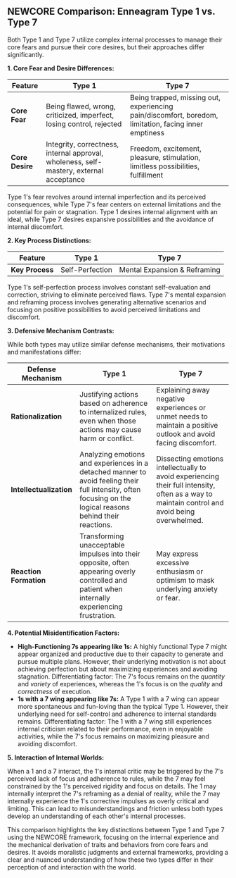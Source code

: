 ## NEWCORE Comparison: Enneagram Type 1 vs. Type 7

Both Type 1 and Type 7 utilize complex internal processes to manage their core fears and pursue their core desires, but their approaches differ significantly.

**1. Core Fear and Desire Differences:**

| Feature | Type 1 | Type 7 |
|---|---|---|
| **Core Fear** | Being flawed, wrong, criticized, imperfect, losing control, rejected | Being trapped, missing out, experiencing pain/discomfort, boredom, limitation, facing inner emptiness |
| **Core Desire** | Integrity, correctness, internal approval, wholeness, self-mastery, external acceptance | Freedom, excitement, pleasure, stimulation, limitless possibilities, fulfillment |

Type 1's fear revolves around internal imperfection and its perceived consequences, while Type 7's fear centers on external limitations and the potential for pain or stagnation.  Type 1 desires internal alignment with an ideal, while Type 7 desires expansive possibilities and the avoidance of internal discomfort.

**2. Key Process Distinctions:**

| Feature | Type 1 | Type 7 |
|---|---|---|
| **Key Process** | Self-Perfection | Mental Expansion & Reframing |

Type 1's self-perfection process involves constant self-evaluation and correction, striving to eliminate perceived flaws. Type 7's mental expansion and reframing process involves generating alternative scenarios and focusing on positive possibilities to avoid perceived limitations and discomfort.

**3. Defensive Mechanism Contrasts:**

While both types may utilize similar defense mechanisms, their motivations and manifestations differ:

| Defense Mechanism | Type 1 | Type 7 |
|---|---|---|
| **Rationalization** | Justifying actions based on adherence to internalized rules, even when those actions may cause harm or conflict. |  Explaining away negative experiences or unmet needs to maintain a positive outlook and avoid facing discomfort. |
| **Intellectualization** |  Analyzing emotions and experiences in a detached manner to avoid feeling their full intensity, often focusing on the logical reasons behind their reactions. | Dissecting emotions intellectually to avoid experiencing their full intensity, often as a way to maintain control and avoid being overwhelmed. |
| **Reaction Formation** | Transforming unacceptable impulses into their opposite, often appearing overly controlled and patient when internally experiencing frustration. |  May express excessive enthusiasm or optimism to mask underlying anxiety or fear. |

**4. Potential Misidentification Factors:**

* **High-Functioning 7s appearing like 1s:**  A highly functional Type 7 might appear organized and productive due to their capacity to generate and pursue multiple plans.  However, their underlying motivation is not about achieving perfection but about maximizing experiences and avoiding stagnation.  Differentiating factor: The 7's focus remains on the *quantity* and *variety* of experiences, whereas the 1's focus is on the *quality* and *correctness* of execution.
* **1s with a 7 wing appearing like 7s:**  A Type 1 with a 7 wing can appear more spontaneous and fun-loving than the typical Type 1.  However, their underlying need for self-control and adherence to internal standards remains. Differentiating factor: The 1 with a 7 wing still experiences internal criticism related to their performance, even in enjoyable activities, while the 7's focus remains on maximizing pleasure and avoiding discomfort.

**5. Interaction of Internal Worlds:**

When a 1 and a 7 interact, the 1's internal critic may be triggered by the 7's perceived lack of focus and adherence to rules, while the 7 may feel constrained by the 1's perceived rigidity and focus on details.  The 1 may internally interpret the 7's reframing as a denial of reality, while the 7 may internally experience the 1's corrective impulses as overly critical and limiting.  This can lead to misunderstandings and friction unless both types develop an understanding of each other's internal processes.


This comparison highlights the key distinctions between Type 1 and Type 7 using the NEWCORE framework, focusing on the internal experience and the mechanical derivation of traits and behaviors from core fears and desires.  It avoids moralistic judgments and external frameworks, providing a clear and nuanced understanding of how these two types differ in their perception of and interaction with the world.
